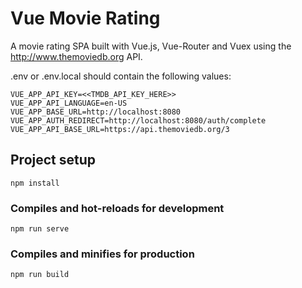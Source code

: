 # Vue Movie Rating

A movie rating SPA built with Vue.js, Vue-Router and Vuex using the http://www.themoviedb.org API.

.env or .env.local should contain the following values:

~~~
VUE_APP_API_KEY=<<TMDB_API_KEY_HERE>>
VUE_APP_API_LANGUAGE=en-US
VUE_APP_BASE_URL=http://localhost:8080
VUE_APP_AUTH_REDIRECT=http://localhost:8080/auth/complete
VUE_APP_API_BASE_URL=https://api.themoviedb.org/3
~~~

## Project setup
```
npm install
```

### Compiles and hot-reloads for development
```
npm run serve
```

### Compiles and minifies for production
```
npm run build
```